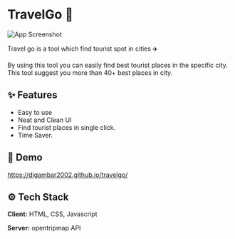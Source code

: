 
# TravelGo 🧭

![App Screenshot](https://drive.google.com/uc?export=download&id=1a5Z1uYg63vLnxUzwjb9tefv_M9HCyAY8)

Travel go is a tool which find tourist spot in cities ✈️

By using this tool you can easily find best tourist places in the specific city. This tool suggest you more than 40+ best places in city.

## ✨ Features

- Easy to use
- Neat and Clean UI
- Find tourist places in single click.
- Time Saver.



## 🚀 Demo

https://digambar2002.github.io/travelgo/


## ⚙️ Tech Stack

**Client:** HTML, CSS, Javascript

**Server:** opentripmap API




